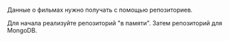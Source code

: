 Данные о фильмах нужно получать с помощью репозиториев. 

Для начала реализуйте репозиторий "в памяти". Затем репозиторий для MongoDB.

